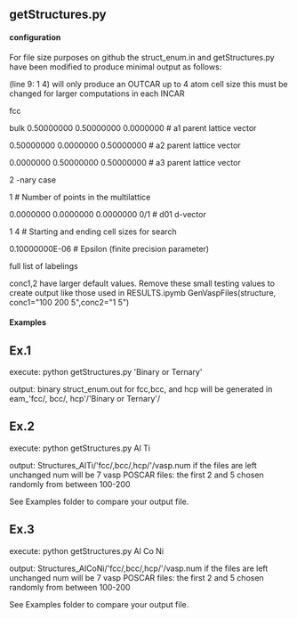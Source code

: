 ## getStructures.py

#### configuration
For file size purposes on github the struct_enum.in and getStructures.py have 
been modified to produce minimal output as follows:

(line 9: 1 4) will only produce an OUTCAR up to 4 atom cell size this must be changed for
larger computations in each INCAR
 
fcc

bulk
0.50000000     0.50000000      0.0000000        # a1 parent lattice vector

0.50000000      0.0000000     0.50000000        # a2 parent lattice vector

0.0000000     0.50000000     0.50000000        # a3 parent lattice vector
 
 2 -nary case
 
 1 # Number of points in the multilattice
 
 0.0000000      0.0000000      0.0000000    0/1   # d01 d-vector
 
 1 4   # Starting and ending cell sizes for search 

0.10000000E-06 # Epsilon (finite precision parameter)

full list of labelings

conc1,2 have larger default values. Remove these small testing values to
create output like those used in RESULTS.ipymb
GenVaspFiles(structure, conc1="100 200 5",conc2="1 5")

#### Examples

Ex.1
--------------------------------------------------------------------------

execute: python getStructures.py 'Binary or Ternary'

output: binary struct_enum.out for fcc,bcc, and hcp will be generated in
eam_'fcc/, bcc/, hcp'/'Binary or Ternary'/

Ex.2
---------------------------------------------------------------------------

execute: python getStructures.py Al Ti

output: Structures_AlTi/'fcc/,bcc/,hcp/'/vasp.num
if the files are left unchanged num will be 7 vasp POSCAR files: the first 2
and 5 chosen randomly from between 100-200

See Examples folder to compare your output file.

Ex.3
----------------------------------------------------------------------------

execute: python getStructures.py Al Co Ni

output: Structures_AlCoNi/'fcc/,bcc/,hcp/'/vasp.num
if the files are left unchanged num will be 7 vasp POSCAR files: the first 2
and 5 chosen randomly from between 100-200

See Examples folder to compare your output file.





 
